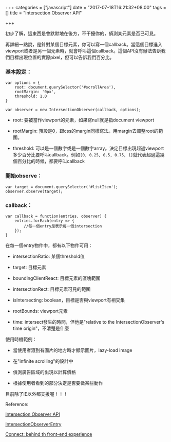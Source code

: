 +++
categories = ["javascript"]
date = "2017-07-18T16:21:32+08:00"
tags = []
title = "Intersection Observer API"

+++

初步了解，這東西是會默默地在後方，不干擾你的，偵測某元素是否已可見。

再詳細一點說，是針對某個目標元素，你可以寫一個callback。當這個目標進入viewport或者是另一個元素時，就會呼叫這個callback。這個API沒有辦法告訴我們目標出現位置的實際pixel，但可以告訴我們百分比。

### 基本設定：

```
var options = {
	root: document.querySelector('#scrollArea'),
	rootMargin: '0px',
	threshold: 1.0	
}

var observer = new IntersectionObserver(callback, options);
```

- root: 要被當作viewport的元素，如果寫null就是指document viewport

- rootMargin: 預設是0，跟css的margin同樣寫法。用margin去調整root的範圍。

- threshold: 可以是一個數字或是一個數字array。決定目標出現超過viewport多少百分比要呼叫callback。例如`[0, 0.25, 0.5, 0.75, 1]`就代表超過這幾個百分比的時候，都要呼叫callback


### 開始observe：

```
var target = document.querySelector('#listItem');
observer.observe(target);
```

### callback：

```
var callback = function(entries, observer) {
	entries.forEach(entry => {
		//每一個entry是表示每一個intersection
	});
}
```

在每一個entry物件中，都有以下物件可用：

- intersectionRatio: 某個threshold值

- target: 目標元素 

- boundingClientReact: 目標元素的區塊範圍

- intersectionRect: 目標元素可見的範圍

- isIntersecting: boolean，目標是否與viewport有相交集

- rootBounds: viewport元素

- time: intersect發生的時間，但他是"relative to the IntersectionObserver's time origin"，不清楚是什麼



使用時機範例：

* 當使用者滾到有圖片的地方時才顯示圖片，lazy-load image

* 在"infinite scrolling"的設計中

* 偵測廣告區域的出現以計算價格

* 根據使用者看到的部分決定是否要做某些動作


目前除了IE以外都支援喔！！！


Reference:

[Intersection Observer API](https://developer.mozilla.org/en-US/docs/Web/API/Intersection_Observer_API)

[IntersectionObserverEntry](https://developer.mozilla.org/en-US/docs/Web/API/IntersectionObserverEntry)

[Connect: behind th front-end experience](https://stripe.com/blog/connect-front-end-experience)